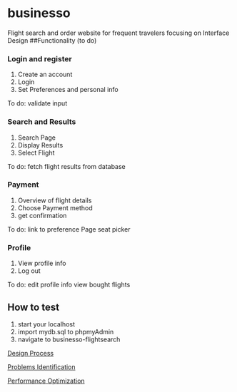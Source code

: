 # businesso

Flight search and order website for frequent travelers focusing on Interface Design
##Functionality (to do)

### Login and register
1. Create an account
2. Login
3. Set Preferences and personal info

To do:
validate input

### Search and Results
1. Search Page
2. Display Results
3. Select Flight

To do:
fetch flight results from database

### Payment
1. Overview of flight details
2. Choose Payment method
3. get confirmation

To do:
link to preference Page
seat picker

### Profile

1. View profile info
2. Log out

To do:
edit profile info
view bought flights


## How to test
1. start your localhost
2. import mydb.sql to phpmyAdmin
3. navigate to businesso-flightsearch


[Design Process](https://docs.google.com/document/d/1Euu43jqWiTXOay8AEcr5SlyKN9lwIAfoH80fZyOjwkI/edit?usp=sharing
)

[Problems Identification](https://docs.google.com/document/d/1pKKcfQS3Z6uvj2sY5_XY3A3FHkMJxt9pcFuKNSode7A/edit?usp=sharing
)

[Performance Optimization](https://docs.google.com/document/d/1DpheCI8rAUqpGgcCXwCjLqpV3HKvK9HlRwfMSUjk9Y0/edit?usp=sharing
)
